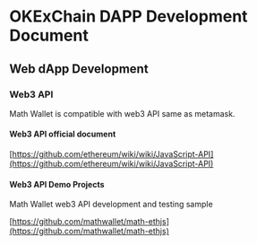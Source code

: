 # OKExChain DAPP Development Document

## Web dApp Development

### Web3 API

Math Wallet is compatible with web3 API same as metamask.

#### Web3 API official document

[https://github.com/ethereum/wiki/wiki/JavaScript-API](https://github.com/ethereum/wiki/wiki/JavaScript-API)

#### Web3 API Demo Projects

Math Wallet web3 API development and testing sample

[https://github.com/mathwallet/math-ethjs](https://github.com/mathwallet/math-ethjs)
